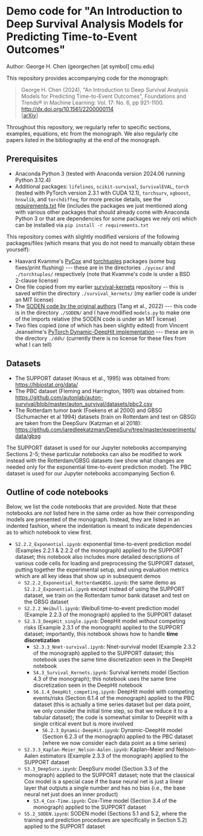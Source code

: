 # Demo code for "An Introduction to Deep Survival Analysis Models for Predicting Time-to-Event Outcomes"

Author: George H. Chen (georgechen [at symbol] cmu.edu)

This repository provides accompanying code for the monograph:

> George H. Chen (2024), "An Introduction to Deep Survival Analysis Models for Predicting Time-to-Event Outcomes", Foundations and Trends® in Machine Learning: Vol. 17: No. 6, pp 921-1100. http://dx.doi.org/10.1561/2200000114 \
> \[[arXiv](https://arxiv.org/abs/2410.01086)\]

Throughout this repository, we regularly refer to specific sections, examples, equations, etc from the monograph. We also regularly cite papers listed in the bibliography at the end of the monograph.

## Prerequisites

- Anaconda Python 3 (tested with Anaconda version 2024.06 running Python 3.12.4)
- Additional packages: `lifelines`, `scikit-survival`, `SurvivalEVAL`, `torch` (tested with PyTorch version 2.3.1 with CUDA 12.1), `torchsurv`, `xgboost`, `hnswlib`, and `torchdiffeq`; for more precise details, see the [requirements.txt](requirements.txt) file (includes the packages we just mentioned along with various other packages that should already come with Anaconda Python 3 or that are dependencies for some packages we rely on) which can be installed via `pip install -r requirements.txt`

This repository comes with slightly modified versions of the following packages/files (which means that you do not need to manually obtain these yourself):
- Haavard Kvamme's [PyCox](https://github.com/havakv/pycox) and [torchtuples](https://github.com/havakv/torchtuples) packages (some bug fixes/print flushing) --- these are in the directories `./pycox/` and `./torchtuples/` respectively (note that Kvamme's code is under a BSD 2-clause license)
- One file copied from my earlier [survival-kernets](https://github.com/georgehc/survival-kernets) repository -- this is saved within the directory `./survival_kernets/` (my earlier code is under an MIT license)
- The [SODEN code by the original authors](https://github.com/jiaqima/SODEN) (Tang et al., 2022) --- this code is in the directory `./SODEN/` and I have modified `models.py` to make one of the imports relative (the SODEN code is under an MIT license)
- Two files copied (one of which has been slightly edited) from Vincent Jeanselme's [PyTorch Dynamic-DeepHit implementation](https://github.com/Jeanselme/DynamicDeepHit/) --- these are in the directory `./ddh/` (currently there is no license for these files from what I can tell)

## Datasets

- The SUPPORT dataset (Knaus et al., 1995) was obtained from: https://hbiostat.org/data/
- The PBC dataset (Fleming and Harrington, 1991) was obtained from: https://github.com/autonlab/auton-survival/blob/master/auton_survival/datasets/pbc2.csv
- The Rotterdam tumor bank (Foekens et al 2000) and GBSG (Schumacher et al 1994) datasets (train on Rotterdam and test on GBSG) are taken from the DeepSurv (Katzman et al 2018): https://github.com/jaredleekatzman/DeepSurv/tree/master/experiments/data/gbsg

The SUPPORT dataset is used for our Jupyter notebooks accompanying Sections 2-5; these particular notebooks can also be modified to work instead with the Rotterdam/GBSG datasets (we show what changes are needed only for the exponential time-to-event prediction model). The PBC dataset is used for our Jupyter notebooks accompanying Section 6.

## Outline of code notebooks

Below, we list the code notebooks that are provided. Note that these notebooks are *not* listed here in the same order as how their corresponding models are presented of the monograph. Instead, they are listed in an indented fashion, where the indentation is meant to indicate dependencies as to which notebook to view first.

- `S2.2.2_Exponential.ipynb`: exponential time-to-event prediction model (Examples 2.2.1 & 2.2.2 of the monograph) applied to the SUPPORT dataset; this notebook also includes more detailed descriptions of various code cells for loading and preprocessing the SUPPORT dataset, putting together the experimental setup, and using evaluation metrics which are all key ideas that show up in subsequent demos
    - `S2.2.2_Exponential_RotterdamGBSG.ipynb`: the same demo as `S2.2.2_Exponential.ipynb` except instead of using the SUPPORT dataset, we train on the Rotterdam tumor bank dataset and test on the GBSG dataset
    - `S2.2.2_Weibull.ipynb`: Weibull time-to-event prediction model (Example 2.2.3 of the monograph) applied to the SUPPORT dataset
    - `S2.3.3_DeepHit_single.ipynb`: DeepHit model *without* competing risks (Example 2.3.1 of the monograph) applied to the SUPPORT dataset; importantly, this notebook shows how to handle **time discretization**
        - `S2.3.3_Nnet-survival.ipynb`: Nnet-survival model (Example 2.3.2 of the monograph) applied to the SUPPORT dataset; this notebook uses the same time discretization seen in the DeepHit notebook
        - `S4.3_Survival_Kernets.ipynb`: Survival kernets model (Section 4.3 of the monograph); this notebook uses the same time discretization seen in the DeepHit notebook
        - `S6.1.4_DeepHit_competing.ipynb`: DeepHit model with competing events/risks (Section 6.1.4 of the monograph) applied to the PBC dataset (this is actually a time series dataset but per data point, we only consider the initial time step, so that we reduce it to a tabular dataset); the code is somewhat similar to DeepHit with a single critical event but is more involved
            - `S6.2.3_Dynamic-DeepHit.ipynb`: Dynamic-DeepHit model (Section 6.2.3 of the monograph) applied to the PBC dataset (where we now consider each data point as a time series)
    - `S2.3.3_Kaplan-Meier_Nelson-Aalen.ipynb`: Kaplan-Meier and Nelson-Aalen estimators (Example 2.3.3 of the monograph) applied to the SUPPORT dataset
    - `S3.3_DeepSurv.ipynb`: DeepSurv model (Section 3.3 of the monograph) applied to the SUPPORT dataset; note that the classical Cox model is a special case if the base neural net is just a linear layer that outputs a single number and has no bias (i.e., the base neural net just does an inner product)
        - `S3.4_Cox-Time.ipynb`: Cox-Time model (Section 3.4 of the monograph) applied to the SUPPORT dataset
    - `S5.2_SODEN.ipynb`: SODEN model (Sections 5.1 and 5.2, where the training and prediction procedures are specifically in Section 5.2) applied to the SUPPORT dataset
